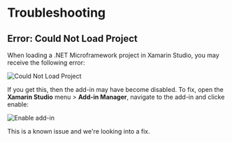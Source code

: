 # Troubleshooting

## Error: Could Not Load Project

When loading a .NET Microframework project in Xamarin Studio, you may receive the following error:

![Could Not Load Project](https://github.com/xamarin/Xamarin.Labs-Robotics/blob/master/Getting%20Started/Images/Troubleshooting/Could_Not%20_Load_Project.png)

If you get this, then the add-in may have become disabled. To fix, open the **Xamarin Studio** menu > **Add-in Manager**, navigate to the add-in and clicke enable:

![Enable add-in](https://github.com/xamarin/Xamarin.Labs-Robotics/blob/master/Getting%20Started/Images/Troubleshooting/Enable_add-in.png)

This is a known issue and we're looking into a fix.
